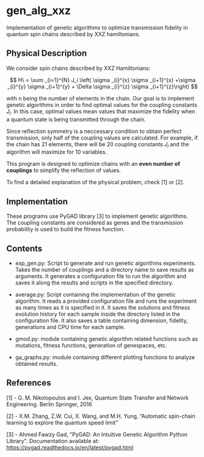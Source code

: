 # gen_alg_xxz
Implementation of genetic algorithms to optimize transmission fidelity in quantum spin chains described by XXZ hamiltonians.


## Physical Description

We consider spin chains described by XXZ Hamiltonians:

$$
H\ = \sum _{i=1}^{N} J_i \left( \sigma _{i}^{x} \sigma _{i+1}^{x} +\sigma _{i}^{y} \sigma _{i+1}^{y} + \Delta \sigma _{i}^{z} \sigma _{i+1}^{z}\right)
$$

with n being the number of elements in the chain. Our goal is to implement genetic algorithms in order to find optimal values for the coupling constants $J_i$. In this case, optimal values mean values that maximize the fidelity when a quantum state is being transmitted through the chain. 

Since reflection symmetry is a neccessary condition to obtain perfect transmission, only half of the coupling values are calculated. For example, if the chain has 21 elements, there will be 20 coupling constants $J_i$ and the algorithm will maximize for 10 variables. 

This program is designed to optimize chains with an **even number of couplings** to simplify the reflection of values.

To find a detailed explanation of the physical problem, check [1] or [2]. 

## Implementation

These programs use PyGAD library [3] to implement genetic algorithms. The coupling constants are considered as genes and the transmission probability is used to build the fitness function.   

## Contents
- exp_gen.py: Script to generate and run genetic algorithms experiments. Takes the number of couplings and a directory name to save results as arguments. It generates a configuration file to run the algorithm and saves it along the results and scripts in the specified directory.
  
- average.py: Script containing the implementation of the genetic algorithm. It reads a provided configuration file and runs the experiment as many times as it is specified in it. It saves the solutions and fitness evolution history for each sample inside the directory listed in the configuration file. It also saves a table containing dimension, fidelity, generations and CPU time for each sample.
  
- gmod.py: module containing genetic algorithm related functions such as mutations, fitness functions, generation of genespaces, etc.
  
- ga_graphs.py: module containing different plotting functions to analyze obtained results.
  
## References
[1] - G. M. Nikolopoulos and I. Jex, Quantum State Transfer and Network Engineering. Berlin Springer, 2016

[2] - X.M. Zhang, Z.W. Cui, X. Wang, and M.H. Yung, “Automatic spin-chain learning to explore the quantum speed limit”

[3] - Ahmed Fawzy Gad, "PyGAD: An Intuitive Genetic Algorithm Python Library". Documentation available at: https://pygad.readthedocs.io/en/latest/pygad.html
